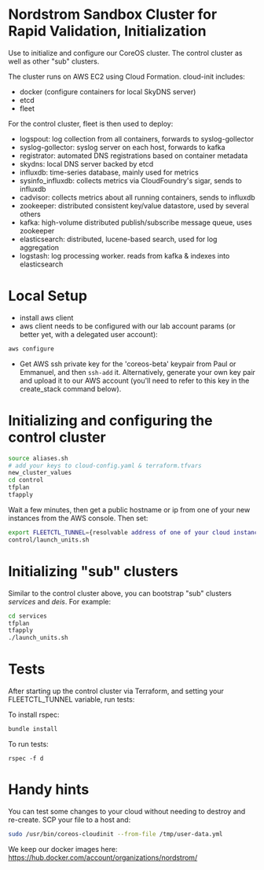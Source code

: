 # Nordstrom Sandbox Cluster for Rapid Validation, Initialization

Use to initialize and configure our CoreOS cluster. The control cluster as well as other "sub" clusters.

The cluster runs on AWS EC2 using Cloud Formation. cloud-init includes:

* docker (configure containers for local SkyDNS server)
* etcd
* fleet

For the control cluster, fleet is then used to deploy:

* logspout: log collection from all containers, forwards to syslog-gollector
* syslog-gollector: syslog server on each host, forwards to kafka
* registrator: automated DNS registrations based on container metadata
* skydns: local DNS server backed by etcd
* influxdb: time-series database, mainly used for metrics
* sysinfo_influxdb: collects metrics via CloudFoundry's sigar, sends to influxdb
* cadvisor: collects metrics about all running containers, sends to influxdb
* zookeeper: distributed consistent key/value datastore, used by several others
* kafka: high-volume distributed publish/subscribe message queue, uses zookeeper
* elasticsearch: distributed, lucene-based search, used for log aggregation
* logstash: log processing worker. reads from kafka & indexes into elasticsearch

# Local Setup

* install aws client
* aws client needs to be configured with our lab account params (or better yet, with a delegated user account):

```bash
aws configure
```
* Get AWS ssh private key for the 'coreos-beta' keypair from Paul or Emmanuel, and then `ssh-add` it. Alternatively, generate your own key pair and upload it to our AWS account (you'll need to refer to this key in the create_stack command below).

# Initializing and configuring the control cluster

```bash
source aliases.sh
# add your keys to cloud-config.yaml & terraform.tfvars
new_cluster_values
cd control
tfplan
tfapply
```

Wait a few minutes, then get a public hostname or ip from one of your new instances from the AWS console. Then set:

```bash
export FLEETCTL_TUNNEL={resolvable address of one of your cloud instances}
control/launch_units.sh
```

# Initializing "sub" clusters

Similar to the control cluster above, you can bootstrap "sub" clusters _services_ and _deis_. For example:

```bash
cd services
tfplan
tfapply
./launch_units.sh
```


# Tests

After starting up the control cluster via Terraform, and setting your FLEETCTL_TUNNEL variable, run tests:

To install rspec:
```bash
bundle install
```

To run tests:
```
rspec -f d
```


# Handy hints

You can test some changes to your cloud without needing to destroy and re-create. SCP your file to a host and:

``` bash
sudo /usr/bin/coreos-cloudinit --from-file /tmp/user-data.yml
```

We keep our docker images here:
https://hub.docker.com/account/organizations/nordstrom/
